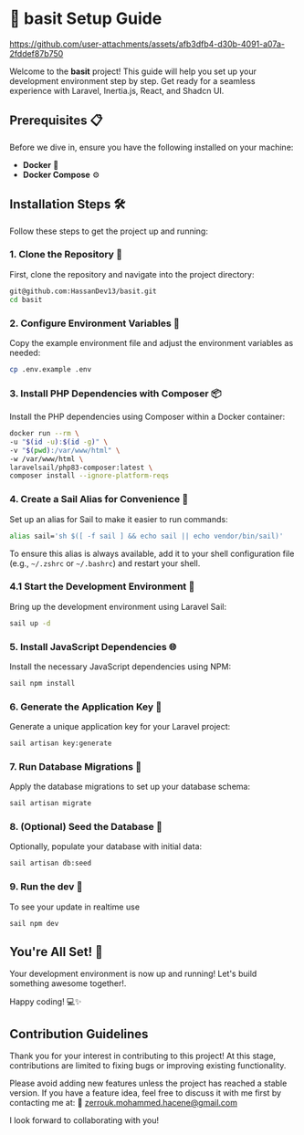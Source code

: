 # 🚀 basit Setup Guide



https://github.com/user-attachments/assets/afb3dfb4-d30b-4091-a07a-2fddef87b750



Welcome to the **basit** project! This guide will help you set up your development environment step by step. Get ready for a seamless experience with Laravel, Inertia.js, React, and Shadcn UI.

## Prerequisites 📋

Before we dive in, ensure you have the following installed on your machine:

- **Docker** 🐳
- **Docker Compose** ⚙️

## Installation Steps 🛠️

Follow these steps to get the project up and running:

### 1. Clone the Repository 🧬

First, clone the repository and navigate into the project directory:

```bash
git@github.com:HassanDev13/basit.git
cd basit
```

### 2. Configure Environment Variables 🔧

Copy the example environment file and adjust the environment variables as needed:

```bash
cp .env.example .env
```

### 3. Install PHP Dependencies with Composer 📦

Install the PHP dependencies using Composer within a Docker container:

```bash
docker run --rm \
-u "$(id -u):$(id -g)" \
-v "$(pwd):/var/www/html" \
-w /var/www/html \
laravelsail/php83-composer:latest \
composer install --ignore-platform-reqs
```

### 4. Create a Sail Alias for Convenience 🚤

Set up an alias for Sail to make it easier to run commands:

```bash
alias sail='sh $([ -f sail ] && echo sail || echo vendor/bin/sail)'
```

To ensure this alias is always available, add it to your shell configuration file (e.g., `~/.zshrc` or `~/.bashrc`) and restart your shell.

### 4.1 Start the Development Environment 🚀

Bring up the development environment using Laravel Sail:

```bash
sail up -d
```
### 5. Install JavaScript Dependencies 🌐

Install the necessary JavaScript dependencies using NPM:

```bash
sail npm install
```

### 6. Generate the Application Key 🔑

Generate a unique application key for your Laravel project:

```bash
sail artisan key:generate
```

### 7. Run Database Migrations 📂

Apply the database migrations to set up your database schema:

```bash
sail artisan migrate
```

### 8. (Optional) Seed the Database 🌱

Optionally, populate your database with initial data:

```bash
sail artisan db:seed
```

### 9. Run the dev 🌱

To see your update in realtime use

```bash
sail npm dev
```

## You're All Set! 🎉

Your development environment is now up and running! Let's build something awesome together!.


Happy coding! 💻✨

## Contribution Guidelines

Thank you for your interest in contributing to this project! At this stage, contributions are limited to fixing bugs or improving existing functionality.

Please avoid adding new features unless the project has reached a stable version. If you have a feature idea, feel free to discuss it with me first by contacting me at:
📧 zerrouk.mohammed.hacene@gmail.com

I look forward to collaborating with you!
